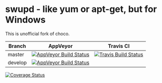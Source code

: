 # swupd - like yum or apt-get, but for Windows

This is unofficial fork of choco.

Branch  | AppVeyor | Travis CI 
------------- | ------------- | -------------
master | [![AppVeyor Build Status](https://ci.appveyor.com/api/projects/status/44so8j4tsi0k2bx0/branch/master?svg=true)](https://ci.appveyor.com/project/tapika/swupd/branch/master) | [![Travis Build Status](https://travis-ci.org/tapika/swupd.svg?branch=master)](https://travis-ci.org/github/tapika/swupd)
develop | [![AppVeyor Build Status](https://ci.appveyor.com/api/projects/status/44so8j4tsi0k2bx0/branch/develop?svg=true)](https://ci.appveyor.com/project/tapika/swupd/branch/develop) |

[![Coverage Status](https://coveralls.io/repos/github/tapika/swupd/badge.svg)](https://coveralls.io/github/tapika/swupd?branch=master)

